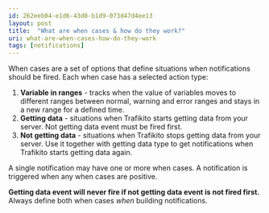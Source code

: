 ```yaml
---
id: 262eeb04-e1d6-43d0-b1d9-073d47d4ee13
layout: post
title:  "What are when cases & how do they work?"
uri: what-are-when-cases-how-do-they-work
tags: [notifications]
---
```


When cases are a set of options that define situations when notifications should be fired. Each when case has a selected action type:

<!-- more -->

1.  **Variable in ranges** - tracks when the value of variables moves to different ranges between normal, warning and error ranges and stays in a new range for a defined time.
2.  **Getting data** - situations when Trafikito starts getting data from your server. Not getting data event must be fired first.
3.  **Not getting data** - situations when Trafikito stops getting data from your server. Use it together with getting data type to get notifications when Trafikito starts getting data again.

A single <wiki>notification</wiki> may have one or more when cases. A <wiki>notification</wiki> is triggered when any when cases are positive.

**Getting data event will never fire if not getting data event is not fired first.** Always define both when cases _when_ building notifications.